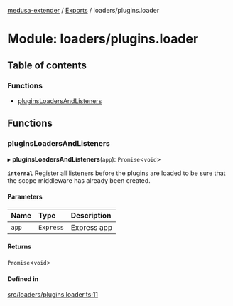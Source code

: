[medusa-extender](../README.md) / [Exports](../modules.md) / loaders/plugins.loader

# Module: loaders/plugins.loader

## Table of contents

### Functions

- [pluginsLoadersAndListeners](loaders_plugins_loader.md#pluginsloadersandlisteners)

## Functions

### pluginsLoadersAndListeners

▸ **pluginsLoadersAndListeners**(`app`): `Promise`<`void`\>

**`internal`**
Register all listeners before the plugins are loaded to be sure that the scope middleware has already been created.

#### Parameters

| Name | Type | Description |
| :------ | :------ | :------ |
| `app` | `Express` | Express app |

#### Returns

`Promise`<`void`\>

#### Defined in

[src/loaders/plugins.loader.ts:11](https://github.com/adrien2p/medusa-extender/blob/1400e55/src/loaders/plugins.loader.ts#L11)
